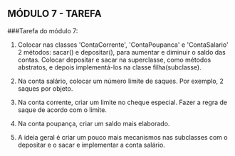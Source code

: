 ## MÓDULO 7 - TAREFA

###Tarefa do módulo 7:

1. Colocar nas classes 'ContaCorrente', 'ContaPoupanca' e 'ContaSalario' 2 métodos: sacar() e depositar(), para aumentar e diminuir o saldo das contas. Colocar depositar e sacar na superclasse, como métodos abstratos, e depois implementá-los na classe filha(subclasse).

2. Na conta salário, colocar um número limite de saques. Por exemplo, 2 saques por objeto.

3. Na conta corrente, criar um limite no cheque especial. Fazer a regra de saque de acordo com o limite.

4. Na conta poupança, criar um saldo mais elaborado.

5. A ideia geral é criar um pouco mais mecanismos nas subclasses com o depositar e o sacar e implementar a conta salário.